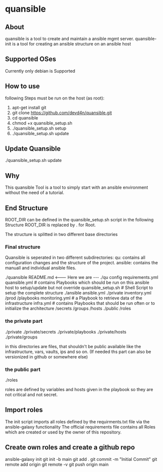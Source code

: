 # quansible

## About
quansible is a tool to create and maintain a ansible mgmt server.
quansible-init is a tool for creating an ansible structure on an ansible host

## Supported OSes

Currently only debian is Supported

## How to use

following Steps must be run on the host (as root):

1. apt-get install git
2. git clone https://github.com/devd4n/quansible.git
3. cd quansible
4. chmod +x quansible_setup.sh
5. ./quansible_setup.sh setup
6. ./quansible_setup.sh update

## Update Quansible
./quansible_setup.sh update

## Why

This quansible Tool is a tool to simply start with an ansible environment without the need of a tutorial.

## End Structure

ROOT_DIR can be defined in the quansible_setup.sh script
in the following Structure ROOT_DIR is replaced by . for Root.

The structure is splitted in two different base directories

### Final structure

Quansible is seperated in two different subdirectories:
qu: contains all configuration changes and the structure of the project.
ansible: contains the manuall and individual ansible files.

./quansible
  README.md                   <--- Here we are ---
  ./qu
     config
     requirements.yml
     quansible.yml            # contains Playbooks which should be run on this ansible host to setup/update but not override
     quansible_setup.sh       # Shell Script to setup the complete structure
  ./ansible
    ansible.yml
    ./private
      inventory.yml
      /prod
        /playbooks
            monitoring.yml         # a Playbook to retrieve data of the infrastructure
            infra.yml       # contains Playbooks that should be run often or to initialize the architecture
        /secrets
        /groups
        /hosts
     ./public
        /roles

### the private part

./private
./private/secrets
./private/playbooks
./private/hosts
./private/groups

in this directories are files, that shouldn't be public available like the infrastructure, vars, vaults, ips and so on. (If needed ths part can also be versionized in github or somewhere else)

### the public part

./roles

roles are defined by variables and hosts given in the playbook so they are not critical and not secret.

## Import roles

The init script imports all roles defined by the requirments.txt file via the ansible-galaxy functionality
The official requirements file contains all Roles which are created or used by the owner of this repository.

## Create own roles and create a github repo

ansible-galaxy init <rolename>
git init -b main
git add .
git commit -m "Initial Commit"
git remote add origin <Git Repo Url>
git remote -v
git push origin main
